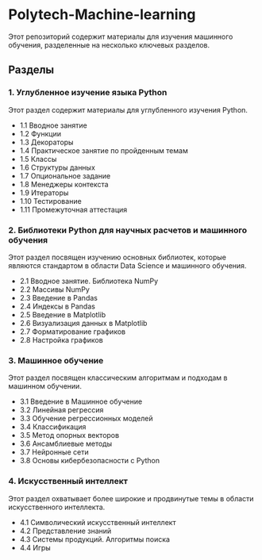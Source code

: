 # Polytech-Machine-learning

Этот репозиторий содержит материалы для изучения машинного обучения, разделенные на несколько ключевых разделов.

## Разделы

### 1. Углубленное изучение языка Python
Этот раздел содержит материалы для углубленного изучения Python.
- 1.1 Вводное занятие
- 1.2 Функции
- 1.3 Декораторы
- 1.4 Практическое занятие по пройденным темам
- 1.5 Классы
- 1.6 Структуры данных
- 1.7 Опциональное задание
- 1.8 Менеджеры контекста
- 1.9 Итераторы
- 1.10 Тестирование
- 1.11 Промежуточная аттестация

### 2. Библиотеки Python для научных расчетов и машинного обучения
Этот раздел посвящен изучению основных библиотек, которые являются стандартом в области Data Science и машинного обучения.
- 2.1 Вводное занятие. Библиотека NumPy
- 2.2 Массивы NumPy
- 2.3 Введение в Pandas
- 2.4 Индексы в Pandas
- 2.5 Введение в Matplotlib
- 2.6 Визуализация данных в Matplotlib
- 2.7 Форматирование графиков
- 2.8 Настройка графиков

### 3. Машинное обучение
Этот раздел посвящен классическим алгоритмам и подходам в машинном обучении.
- 3.1 Введение в Машинное обучение
- 3.2 Линейная регрессия
- 3.3 Обучение регрессионных моделей
- 3.4 Классификация
- 3.5 Метод опорных векторов
- 3.6 Ансамблиевые методы
- 3.7 Нейронные сети
- 3.8 Основы кибербезопасности с Python

### 4. Искусственный интеллект
Этот раздел охватывает более широкие и продвинутые темы в области искусственного интеллекта.
- 4.1 Символический искусственный интеллект
- 4.2 Представление знаний
- 4.3 Системы продукций. Алгоритмы поиска
- 4.4 Игры